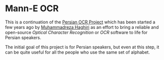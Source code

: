 # Mann-E OCR

This is a continuation of the [Persian OCR Project](https://github.com/prp-e/persian_ocr_project) which has been started a few years ago by [Muhammadreza Haghiri](https://haghiri75.com/en) as an effort to bring a reliable and open-source _Optical Character Recognition_ or _OCR_ software to life for Persian speakers. 

The initial goal of this project is for Persian speakers, but even at this step, it can be quite useful for all the people who use the same set of alphabet. 